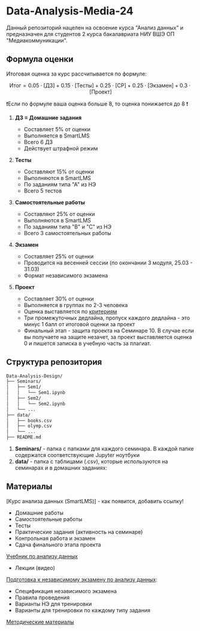 # Data-Analysis-Media-24

Данный репозиторий нацелен на освоение курса "Анализ данных" и предназначен для студентов 2 курса бакалавриата НИУ ВШЭ ОП "Медиакоммуникации". 

## Формула оценки
Итоговая оценка за курс рассчитывается по формуле:

$$\text{Итог} = 0.05 \cdot [\text{ДЗ}] + 0.15 \cdot [\text{Тесты}] + 0.25 \cdot [\text{СР}] + 0.25 \cdot [\text{Экзамен}] + 0.3 \cdot [\text{Проект}]$$

❗️Если по формуле ваша оценка больше 8, то оценка понижается до 8 ❗️

1. **ДЗ = Домашние задания**
    - Составляет 5% от оценки
    - Выполняется в SmartLMS
    - Всего 6 ДЗ
    - Действует штрафной режим

2. **Тесты**
    - Составляют 15% от оценки
    - Выполняются в SmartLMS
    - По заданиям типа "А" из НЭ
    - Всего 5 тестов

3. **Самостоятельные работы**
    - Составляют 25% от оценки
    - Выполняются в SmartLMS
    - По заданиям типа "В" и "С" из НЭ
    - Всего 3 самостоятельных работы

4. **Экзамен**
    - Составляет 25% от оценки
    - Проводится на весенней сессии (по окончании 3 модуля, 25.03 - 31.03)
    - Формат независимого экзамена

7. **Проект**
    - Составляет 30% от оценки
    - Выполняется в группах по 2-3 человека
    - Оценка выставляется по [критериям](https://edu.hse.ru/pluginfile.php/3712884/mod_resource/content/1/%D0%9F%D1%80%D0%BE%D0%B5%D0%BA%D1%82%20%282%29.pdf)
    - Три промежуточных дедлайна, пропуск каждого дедлайна - это минус 1 балл от итоговой оценки за проект
    - Финальный этап - защита проекта на Семинаре 10. В случае если вы получаете на защите незачет, за проект выставляется оценка 0 и пишется записка в учебную часть за плагиат. 


## Структура репозитория

```markdown
Data-Analysis-Design/
├── Seminars/
│   ├── Sem1/
│   │   └── Sem1.ipynb
│   ├── Sem2/
│   │   └── Sem2.ipynb
│   └── ...
├── data/
│   ├── books.csv
│   ├── olymp.csv
│   └── ...
├── README.md
```
1. **Seminars/** - папка с папками для каждого семинара. В каждой папке содержатся соответствующие Jupyter ноутбуки
2. **data/** - папка с таблицами (.csv), которые используются на семинарах и в домашних заданиях:

## Материалы
[Курс анализа данных (SmartLMS)] - как появится, добавить ссылку!
- Домашние работы
- Самостоятельные работы
- Тесты
- Практические задания (активность на семинаре)
- Контрольная работа и экзамен
- Сдача финального этапа проекта

[Учебник по анализу данных](https://edu.hse.ru/course/view.php?id=136231)
- Лекции (видео)

[Подготовка к независимому экзамену по анализу данных](https://edu.hse.ru/course/view.php?id=198011):
- Спецификация независимого экзамена
- Правила проведения
- Варианты НЭ для тренировки
- Варианты для тренировки по каждому типу задания

[Методические материалы](https://edu.hse.ru/pluginfile.php/3446727/mod_resource/content/5/DA_ELEM_CS.pdf)

